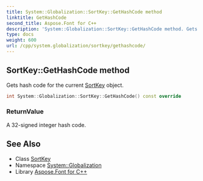 ```yaml
---
title: System::Globalization::SortKey::GetHashCode method
linktitle: GetHashCode
second_title: Aspose.Font for C++
description: 'System::Globalization::SortKey::GetHashCode method. Gets hash code for the current SortKey object in C++.'
type: docs
weight: 600
url: /cpp/system.globalization/sortkey/gethashcode/
---
```

## SortKey::GetHashCode method


Gets hash code for the current [SortKey](../) object.

```cpp
int System::Globalization::SortKey::GetHashCode() const override
```


### ReturnValue

A 32-signed integer hash code.

## See Also

* Class [SortKey](../)
* Namespace [System::Globalization](../../)
* Library [Aspose.Font for C++](../../../)
